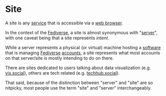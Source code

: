 # Site

A site is any [service](/docs/glossary/service) that is accessible via a [web browser](/docs/software/misc/web-browser).

In the context of the [Fediverse](/docs/glossary/fediverse), a site is almost synonymous with "[server](/docs/glossary/server)", with one caveat being that a site represents *intent*.

While a server represents a physical (or virtual) machine hosting a [software](/docs/glossary/software) that is managing [Fediverse](/docs/glossary/fediverse) [accounts](/docs/glossary/account), a site represents what most accounts on that server/site is mostly intending to do on there.

There are sites dedicated to users talking about data visualization (e.g. [vis.social](https://vis.social)), others are tech related (e.g. [techhub.social](https://techhub.social)).

That said, because of the distinction between "server" and "site" are so nitpicky, most people use the term "site" and "server" interchangeably.

<!-- TODO: open up with teaching people to sign up for different servers -->